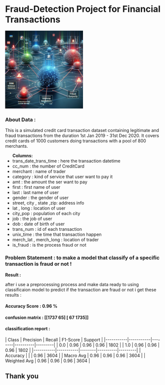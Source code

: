 # Fraud-Detection Project for Financial Transactions

<p>
  <img  src="1.jpeg"  width="50%  height="50% />
  <div>  <h3>About Data : </h3>This is a simulated credit card transaction dataset containing legitimate and fraud transactions from the duration 1st Jan 2019 - 31st Dec 2020. It covers credit cards of 1000 customers doing transactions with a pool of 800 merchants.</div>
</p>
<div>
  <ul>
    <b>Columns: </b>
    <li>trans_date_trans_time : here the transaction datetime</li>
    <li>cc_num : the number of CreditCard</li>
    <li>merchant : name of trader</li>
    <li>category : kind of service that user want to pay it</li>
    <li>amt : the amount the ser want to pay </li>
    <li>first : first name of user</li>
    <li>last : last name of user</li>
    <li>gender : the gender of user</li>
    <li>street, city , state ,zip: address info</li>
    <li>lat , long : location of user</li>
    <li>city_pop : population of each city</li>
    <li>job : the job of user</li>
    <li>dob : date of birth of user</li>
    <li>trans_num : id of each transaction</li>
    <li>unix_time : the time that transaction happen</li>
    <li>merch_lat , merch_long : location of trader</li>
    <li>is_fraud : is the process fraud or not</li>
  </ul>
</div>
<h3>Problem Statement : to make a model that classify of a specific transaction is fraud or not !</h3>
<p>
<b>Result : </b><div>after i use a preprocessing process and make data ready to using classificaion model to predict if the transaction are fraud or not i get these results :
<h4>Accuracy Score : 0.96 %</h4>
<h4>confusion matrix :
  [[1737   65]
 [  67 1735]] </h4>
<h4>classification report : </h4>
    | Class     | Precision | Recall | F1-Score | Support |
|-----------|-----------|--------|----------|---------|
| 0.0       | 0.96      | 0.96   | 0.96     | 1802    |
| 1.0       | 0.96      | 0.96   | 0.96     | 1802    |
|-----------|-----------|--------|----------|---------|
| Accuracy  |           |        | 0.96     | 3604    |
| Macro Avg | 0.96      | 0.96   | 0.96     | 3604    |
| Weighted Avg | 0.96    | 0.96   | 0.96     | 3604    |

</div>
<h2>Thank you</h2>
</p>
